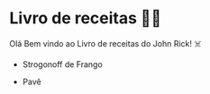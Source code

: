 # Livro de receitas :man_cook:

Olá Bem vindo ao Livro de receitas do John Rick! :skull_and_crossbones:

- Strogonoff de Frango

- Pavê
